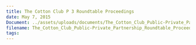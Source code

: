 ```yaml
---
title: The Cotton Club P 3 Roundtable Proceedings
date: May 7, 2015
Document: ../assets/uploads/documents/The_Cotton_Club_Public-Private_Partnership_Roundtable_Proceedings.pdf
filename: The_Cotton_Club_Public-Private_Partnership_Roundtable_Proceedings.pdf
tags:
---
```

